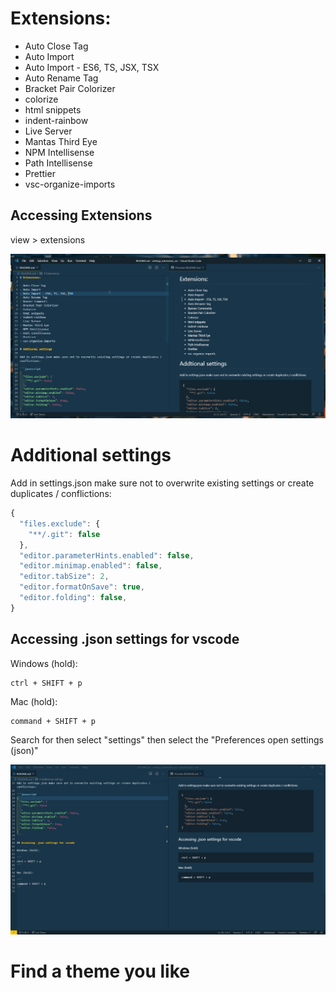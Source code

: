 # Extensions:

- Auto Close Tag
- Auto Import
- Auto Import - ES6, TS, JSX, TSX
- Auto Rename Tag
- Bracket Pair Colorizer
- colorize
- html snippets
- indent-rainbow
- Live Server
- Mantas Third Eye
- NPM Intellisense
- Path Intellisense
- Prettier
- vsc-organize-imports

## Accessing Extensions

view > extensions

![](assets/demo.gif)

# Additional settings

Add in settings.json make sure not to overwrite existing settings or create duplicates / conflictions:

```javascript
{
  "files.exclude": {
    "**/.git": false
  },
  "editor.parameterHints.enabled": false,
  "editor.minimap.enabled": false,
  "editor.tabSize": 2,
  "editor.formatOnSave": true,
  "editor.folding": false,
}
```

## Accessing .json settings for vscode

Windows (hold):

```
ctrl + SHIFT + p
```

Mac (hold):

```
command + SHIFT + p
```

Search for then select "settings"
then select the "Preferences open settings (json)"

![](assets/demo2.gif)

# Find a theme you like
